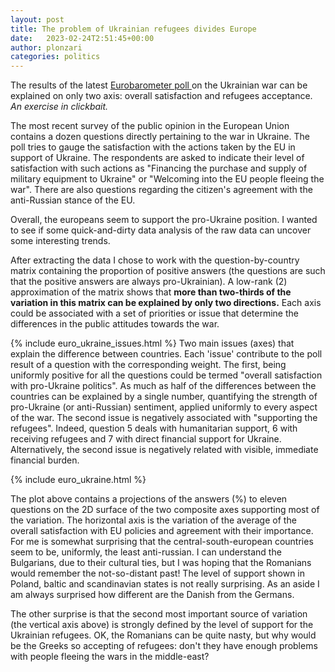 ```yaml
---
layout: post
title: The problem of Ukrainian refugees divides Europe
date:   2023-02-24T2:51:45+00:00
author: plonzari
categories: politics
---
```


The results of the latest
<a href="https://europa.eu/eurobarometer/surveys/detail/2872"> 
Eurobarometer poll </a> on the Ukrainian war can be explained on only two 
axis: overall satisfaction and refugees acceptance. 
*An exercise in clickbait.*

<!--more-->

The most recent survey of the public opinion in the European Union 
contains a dozen questions directly pertaining to the war in Ukraine. The 
poll tries to gauge the satisfaction with the actions taken by the EU in 
support of Ukraine. The respondents are asked to indicate their 
level of satisfaction with such actions as 
"Financing the purchase and supply of military equipment to Ukraine"
or 
"Welcoming into the EU people fleeing the war". There are also questions 
regarding the citizen's agreement with the anti-Russian stance of the EU.

Overall, the europeans seem to support the pro-Ukraine position. I wanted 
to  see if some quick-and-dirty data analysis of the raw data can 
uncover some interesting trends.

After extracting the data I chose to work with the question-by-country 
matrix containing the proportion of positive answers (the questions are such
that the positive answers  are always pro-Ukrainian). 
A low-rank (2) approximation of the matrix shows that 
**more than two-thirds of the variation in this matrix can be explained 
by only two directions.** Each axis could be associated with a set of priorities or issue 
that determine the differences in the public attitudes towards the war.

{% include euro_ukraine_issues.html %}
Two main issues (axes) that explain the difference between countries.
Each 'issue' contribute to the poll result of a question with the corresponding weight.
The first, being uniformly positive for all the questions could be termed "overall satisfaction
with pro-Ukraine politics". As much as half of the differences between the countries can be 
explained by a single number, quantifying the strength of pro-Ukraine (or anti-Russian) sentiment,
applied uniformly  to every aspect of the war.
The second issue is negatively associated with "supporting the refugees". Indeed, question
5 deals with humanitarian support, 6 with receiving refugees and 7 with direct financial support 
for Ukraine. Alternatively, the second issue is negatively related with visible, immediate 
financial burden.



{% include euro_ukraine.html %}

The plot above contains a projections of the answers (%) 
to eleven questions on the 2D surface of the two composite axes 
supporting most of the variation. The horizontal axis is the variation
of the average  of the overall 
satisfaction with EU policies and agreement with their importance. 
For 
me is somewhat surprising that the central-south-european countries seem 
to be, uniformly, the least anti-russian. I can understand the Bulgarians, 
due to their cultural ties, but I was hoping that the Romanians would
remember the not-so-distant past!
The level of support shown in Poland, baltic and scandinavian states is 
not really surprising. As an aside I am always surprised how different 
are the Danish from the Germans.

The other surprise is that the second most important source of variation 
(the vertical axis above) is strongly defined  by the level of support for 
the Ukrainian refugees. OK, the Romanians can be quite nasty, but why would
be the Greeks so accepting of refugees: don't they have enough problems 
with people fleeing the wars in the middle-east?
  
